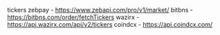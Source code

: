 tickers
zebpay - https://www.zebapi.com/pro/v1/market/
bitbns - https://bitbns.com/order/fetchTickers
wazirx - https://api.wazirx.com/api/v2/tickers
coindcx - https://api.coindcx.com/
